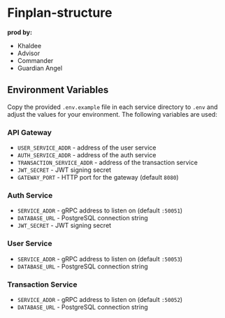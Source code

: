 # Finplan-structure

**prod by:**
- Khaldee
- Advisor
- Commander
- Guardian Angel

## Environment Variables

Copy the provided `.env.example` file in each service directory to `.env` and
adjust the values for your environment. The following variables are used:

### API Gateway
- `USER_SERVICE_ADDR` - address of the user service
- `AUTH_SERVICE_ADDR` - address of the auth service
- `TRANSACTION_SERVICE_ADDR` - address of the transaction service
- `JWT_SECRET` - JWT signing secret
- `GATEWAY_PORT` - HTTP port for the gateway (default `8080`)

### Auth Service
- `SERVICE_ADDR` - gRPC address to listen on (default `:50051`)
- `DATABASE_URL` - PostgreSQL connection string
- `JWT_SECRET` - JWT signing secret

### User Service
- `SERVICE_ADDR` - gRPC address to listen on (default `:50053`)
- `DATABASE_URL` - PostgreSQL connection string

### Transaction Service
- `SERVICE_ADDR` - gRPC address to listen on (default `:50052`)
- `DATABASE_URL` - PostgreSQL connection string
